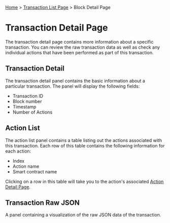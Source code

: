[Home](../..) > [Transaction List Page](../transaction-list-page.md) > Block Detail Page

# Transaction Detail Page

The transaction detail page contains more information about a specific transaction. You can review the raw transaction data as well as check any individual actions that have been performed as part of this transaction.

## Transaction Detail

The transaction detail panel contains the basic information about a particular transaction. The panel will display the following fields:
* Transaction ID
* Block number
* Timestamp
* Number of Actions

## Action List

The action list panel contains a table listing out the actions associated with this transaction. Each row of this table contains the following information for each action:
* Index
* Action name
* Smart contract name

Clicking on a row in this table will take you to the action's associated [Action Detail Page](action-detail-page.md).

## Transaction Raw JSON

A panel containing a visualization of the raw JSON data of the transaction.
